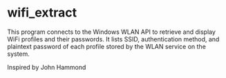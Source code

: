 # wifi_extract

This program connects to the Windows WLAN API to retrieve and display WiFi profiles and their passwords.
It lists SSID, authentication method, and plaintext password of each profile stored by the WLAN service on the system.

Inspired by John Hammond

